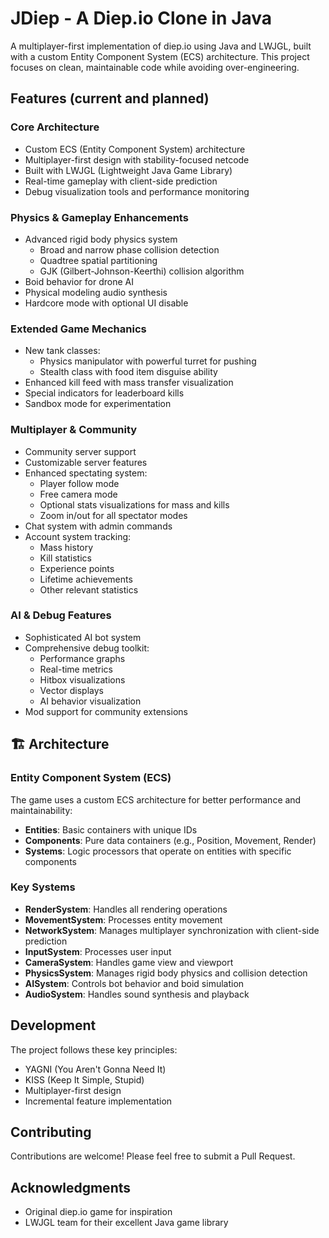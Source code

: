 # JDiep - A Diep.io Clone in Java

A multiplayer-first implementation of diep.io using Java and LWJGL, built with a custom Entity Component System (ECS) architecture. This project focuses on clean, maintainable code while avoiding over-engineering.

## Features (current and planned)

### Core Architecture
- Custom ECS (Entity Component System) architecture
- Multiplayer-first design with stability-focused netcode
- Built with LWJGL (Lightweight Java Game Library)
- Real-time gameplay with client-side prediction
- Debug visualization tools and performance monitoring

### Physics & Gameplay Enhancements
- Advanced rigid body physics system
  - Broad and narrow phase collision detection
  - Quadtree spatial partitioning
  - GJK (Gilbert-Johnson-Keerthi) collision algorithm
- Boid behavior for drone AI
- Physical modeling audio synthesis
- Hardcore mode with optional UI disable

### Extended Game Mechanics
- New tank classes:
  - Physics manipulator with powerful turret for pushing
  - Stealth class with food item disguise ability
- Enhanced kill feed with mass transfer visualization
- Special indicators for leaderboard kills
- Sandbox mode for experimentation

### Multiplayer & Community
- Community server support
- Customizable server features
- Enhanced spectating system:
  - Player follow mode
  - Free camera mode
  - Optional stats visualizations for mass and kills
  - Zoom in/out for all spectator modes
- Chat system with admin commands
- Account system tracking:
  - Mass history
  - Kill statistics
  - Experience points
  - Lifetime achievements
  - Other relevant statistics

### AI & Debug Features
- Sophisticated AI bot system
- Comprehensive debug toolkit:
  - Performance graphs
  - Real-time metrics
  - Hitbox visualizations
  - Vector displays
  - AI behavior visualization
- Mod support for community extensions

## 🏗️ Architecture

### Entity Component System (ECS)

The game uses a custom ECS architecture for better performance and maintainability:

- **Entities**: Basic containers with unique IDs
- **Components**: Pure data containers (e.g., Position, Movement, Render)
- **Systems**: Logic processors that operate on entities with specific components

### Key Systems

- **RenderSystem**: Handles all rendering operations
- **MovementSystem**: Processes entity movement
- **NetworkSystem**: Manages multiplayer synchronization with client-side prediction
- **InputSystem**: Processes user input
- **CameraSystem**: Handles game view and viewport
- **PhysicsSystem**: Manages rigid body physics and collision detection
- **AISystem**: Controls bot behavior and boid simulation
- **AudioSystem**: Handles sound synthesis and playback

## Development

The project follows these key principles:

- YAGNI (You Aren't Gonna Need It)
- KISS (Keep It Simple, Stupid)
- Multiplayer-first design
- Incremental feature implementation

## Contributing

Contributions are welcome! Please feel free to submit a Pull Request.

## Acknowledgments

- Original diep.io game for inspiration
- LWJGL team for their excellent Java game library 
